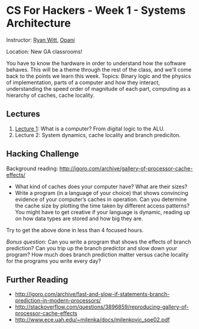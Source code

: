 # CS For Hackers - Week 1 - Systems Architecture

Instructor: [Ryan Witt](http://twitter.com/onecreativenerd), [Opani](http://opani.com/)

Location: New GA classrooms!

You have to know the hardware in order to understand how the software behaves. This
will be a theme through the rest of the class, and we'll come back to the
points we learn this week. Topics: Binary logic and the physics of
implementation, parts of a computer and how they interact, understanding the
speed order of magnitude of each part, computing as a hierarchy of caches,
cache locality.

## Lectures

1. [Lecture 1](https://github.com/generalassembly-studio/cs-for-hackers/blob/master/week-01/lecture1.md): What is a computer? From digital logic to the ALU.
2. Lecture 2: System dynamics, cache locality and branch prediciton.

## Hacking Challenge

Background reading:
<http://igoro.com/archive/gallery-of-processor-cache-effects/>

- What kind of caches does your computer have? What are their sizes?  
- Write a program (in a language of your choice) that shows convincing evidence
  of your computer’s caches in operation. Can you determine the cache size by
  plotting the time taken by different access patterns?  You might have to get
  creative if your language is dynamic, reading up on how data types are stored
  and how big they are.

Try to get the above done in less than 4 focused hours.

*Bonus question:* Can you write a program that shows the effects of branch
prediction? Can you trip up the branch predictor and slow down your program?
How much does branch prediction matter versus cache locality for the programs
you write every day?


## Further Reading

- <http://igoro.com/archive/fast-and-slow-if-statements-branch-prediction-in-modern-processors/>
- <http://stackoverflow.com/questions/3896859/reproducing-gallery-of-processor-cache-effects>
- <http://www.ece.uah.edu/~milenka/docs/milenkovic_spe02.pdf>

